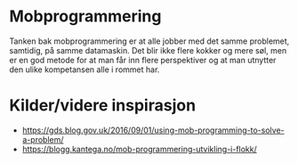 # Mobprogrammering

Tanken bak mobprogrammering er at alle jobber med det samme problemet, samtidig, på samme datamaskin.
Det blir ikke flere kokker og mere søl, men er en god metode for at man får inn flere perspektiver og at man utnytter den ulike kompetansen alle i rommet har.

# Kilder/videre inspirasjon

- https://gds.blog.gov.uk/2016/09/01/using-mob-programming-to-solve-a-problem/
- https://blogg.kantega.no/mob-programmering-utvikling-i-flokk/